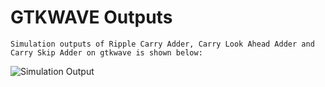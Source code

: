 # GTKWAVE Outputs

	Simulation outputs of Ripple Carry Adder, Carry Look Ahead Adder and Carry Skip Adder on gtkwave is shown below:
	
![Simulation Output](/img/gtkwave_outputs.png)

